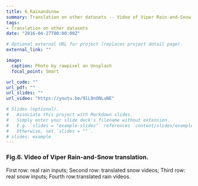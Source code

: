 ```yaml
---
title: 6_Rainandsnow
summary: Translation on other datasets -- Video of Viper Rain-and-Snow translation.
tags:
- Translation on other datasets
date: "2016-04-27T00:00:00Z"

# Optional external URL for project (replaces project detail page).
external_link: ""

image:
  caption: Photo by rawpixel on Unsplash
  focal_point: Smart

url_code: ""
url_pdf: ""
url_slides: ""
url_video: "https://youtu.be/9lL9nONLuNE"

# Slides (optional).
#   Associate this project with Markdown slides.
#   Simply enter your slide deck's filename without extension.
#   E.g. `slides = "example-slides"` references `content/slides/example-slides.md`.
#   Otherwise, set `slides = ""`.
# slides: example
---
```


### Fig.6. Video of Viper Rain-and-Snow translation.
First row: real rain inputs; Second row: translated snow videos; Third row: real snow inputs; Fourth row:translated rain videos.
